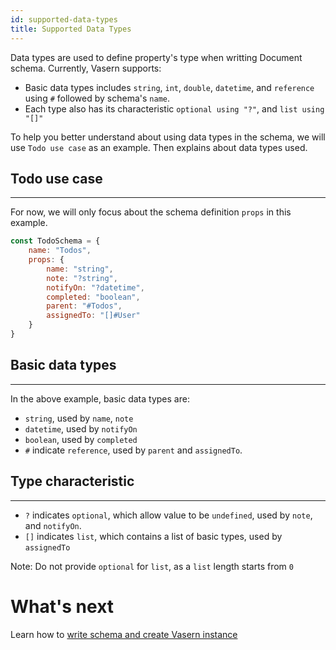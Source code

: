 ```yaml
---
id: supported-data-types
title: Supported Data Types
---
```


Data types are used to define property's type when writting Document schema.
Currently, Vasern supports:

- Basic data types includes `string`, `int`, `double`, `datetime`, and `reference` using `#` followed by schema's `name`.
- Each type also has its characteristic `optional using "?"`, and `list using "[]"`

To help you better understand about using data types in the schema, we will use `Todo use case` as an example. Then explains about data types used.

## Todo use case

---

For now, we will only focus about the schema definition `props` in this example.

```javascript
const TodoSchema = {
    name: "Todos",
    props: {
        name: "string",
        note: "?string",
        notifyOn: "?datetime",
        completed: "boolean",
        parent: "#Todos",
        assignedTo: "[]#User"
    }
}
```

## Basic data types

---

In the above example, basic data types are:

- `string`, used by `name`, `note`
- `datetime`, used by `notifyOn`
- `boolean`, used by `completed`
- `#` indicate `reference`, used by `parent` and `assignedTo`.

## Type characteristic

---

- `?` indicates `optional`, which allow value to be `undefined`, used by `note`, and `notifyOn`.
- `[]` indicates `list`, which contains a list of basic types, used by `assignedTo`

Note: Do not provide `optional` for `list`, as a `list` length starts from `0`

# What's next

Learn how to [write schema and create Vasern instance](write-schema.md)